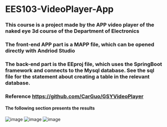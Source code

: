 # EES103-VideoPlayer-App
### This course is a project made by the APP video player of the naked eye 3d course of the Department of Electronics
### The front-end APP part is a MAPP file, which can be opened directly with Andriod Studio
### The back-end part is the EEproj file, which uses the SpringBoot framework and connects to the Mysql database. See the sql file for the statement about creating a table in the relevant database.
### Reference https://github.com/CarGuo/GSYVideoPlayer
#### The following section presents the results
![image](https://user-images.githubusercontent.com/71327352/180186169-260402fb-ea2f-49cb-b345-df1a2ec5ecb4.png)
![image](https://user-images.githubusercontent.com/71327352/180186318-d09f4e3b-08a8-4ed8-8f59-de709d40a91a.png)
![image](https://user-images.githubusercontent.com/71327352/180186339-a21e4733-9277-4124-a8ed-3521611d47b0.png)


